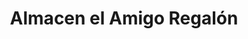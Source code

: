---
title: "Almacen el Amigo Regalón"
url: /atenas/almacen-el-amigo-regalon/
shop: material de oficina
---